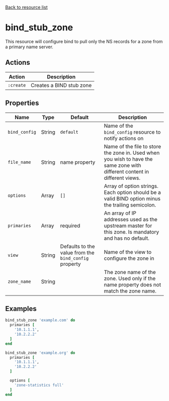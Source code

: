 [Back to resource list](../README.md#resources)

# bind_stub_zone

This resource will configure bind to pull only the NS records for a zone from a primary name server.

## Actions

| Action    | Description              |
| --------- | ------------------------ |
| `:create` | Creates a BIND stub zone |

## Properties

| Name          | Type   | Default                                               | Description                                                                                                                |
| ------------- | ------ | ----------------------------------------------------- | -------------------------------------------------------------------------------------------------------------------------- |
| `bind_config` | String | `default`                                             | Name of the `bind_config` resource to notify actions on                                                                    |
| `file_name`   | String | name property                                         | Name of the file to store the zone in. Used when you wish to have the same zone with different content in different views. |
| `options`     | Array  | `[]`                                                  | Array of option strings. Each option should be a valid BIND option minus the trailing semicolon.                           |
| `primaries`   | Array  | required                                              | An array of IP addresses used as the upstream master for this zone. Is mandatory and has no default.                       |
| `view`        | String | Defaults to the value from the `bind_config` property | Name of the view to configure the zone in                                                                                  |
| `zone_name`   | String |                                                       | The zone name of the zone. Used only if the name property does not match the zone name.                                    |

## Examples

```ruby
bind_stub_zone 'example.com' do
  primaries [
    '10.1.1.1',
    '10.2.2.2'
  ]
end

bind_stub_zone 'example.org' do
  primaries [
    '10.1.1.1',
    '10.2.2.2'
  ]

  options [
    'zone-statistics full'
  ]
end
```
